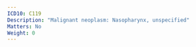 ```yaml
---
ICD10: C119
Description: "Malignant neoplasm: Nasopharynx, unspecified"
Matters: No
Weight: 0
---
```


